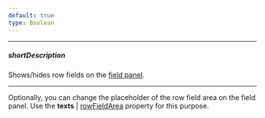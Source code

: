 ```yaml
---
default: true
type: Boolean
---
```

---
##### shortDescription
Shows/hides row fields on the [field panel](/concepts/05%20Widgets/PivotGrid/010%20Visual%20Elements/15%20Field%20Panel.md '/Documentation/Guide/Widgets/PivotGrid/Visual_Elements/#Field_Panel').

---
Optionally, you can change the placeholder of the row field area on the field panel. Use the **texts** | [rowFieldArea](/api-reference/10%20UI%20Widgets/dxPivotGrid/1%20Configuration/fieldPanel/texts/rowFieldArea.md '/Documentation/ApiReference/UI_Widgets/dxPivotGrid/Configuration/fieldPanel/texts/#rowFieldArea') property for this purpose.